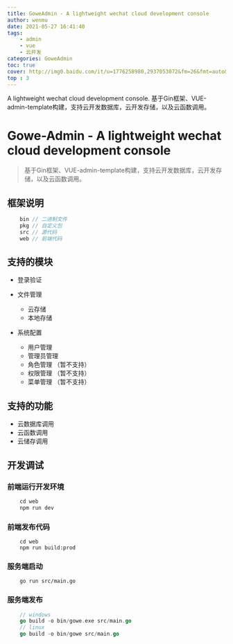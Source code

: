 ```yaml
---
title: GoweAdmin - A lightweight wechat cloud development console
author: wenmu
date: 2021-05-27 16:41:40
tags: 
    - admin 
    - vue 
    - 云开发
categories: GoweAdmin
toc: true
cover: http://img0.baidu.com/it/u=1776258980,2937053072&fm=26&fmt=auto&gp=0.jpg 
top : 3 
---
```

A lightweight wechat cloud development console. 基于Gin框架、VUE-admin-template构建，支持云开发数据库，云开发存储，以及云函数调用。

# Gowe-Admin - A lightweight wechat cloud development console

> 基于Gin框架、VUE-admin-template构建，支持云开发数据库，云开发存储，以及云函数调用。

## 框架说明

```go
    bin // 二进制文件
    pkg // 自定义包
    src // 源代码 
    web // 前端代码
```

## 支持的模块

- 登录验证

- 文件管理
    - 云存储
    - 本地存储

- 系统配置
    - 用户管理 
    - 管理员管理
    - 角色管理 （暂不支持）
    - 权限管理 （暂不支持）
    - 菜单管理 （暂不支持）

## 支持的功能

- 云数据库调用
- 云函数调用
- 云储存调用

## 开发调试

### 前端运行开发环境

```js
    cd web
    npm run dev
```

### 前端发布代码

```
    cd web
    npm run build:prod
```

### 服务端启动

```
    go run src/main.go

```

### 服务端发布

```go
    // windows
    go build -o bin/gowe.exe src/main.go
    // linux
    go build -o bin/gowe src/main.go
```